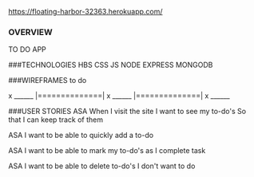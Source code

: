 https://floating-harbor-32363.herokuapp.com/

### OVERVIEW
TO DO APP

###TECHNOLOGIES
HBS
CSS
JS
NODE
EXPRESS
MONGODB

###WIREFRAMES
      to do

  x ______         |==============|
  x ______         |==============|
  x ______

###USER STORIES
ASA
When I visit the site
I want to see my to-do's
So that I can keep track of them

ASA
I want to be able to quickly add a to-do

ASA
I want to be able to mark my to-do's as I complete task

ASA
I want to be able to delete to-do's I don't want to do
